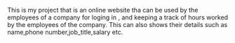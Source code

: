 This is my project that is an online website tha can be used by the employees of a company for loging in , and keeping a track of hours worked by the employees of the company. This can also shows their details such as name,phone number,job_title,salary etc.
